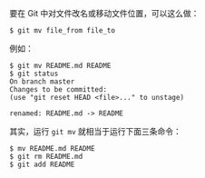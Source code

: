 要在 Git 中对文件改名或移动文件位置，可以这么做：

```shell
$ git mv file_from file_to
```

例如：

```shell
$ git mv README.md README
$ git status
On branch master
Changes to be committed:
(use "git reset HEAD <file>..." to unstage)

renamed: README.md -> README

```



其实，运行 `git mv` 就相当于运行下面三条命令：

```shell
$ mv README.md README
$ git rm README.md
$ git add README
```

